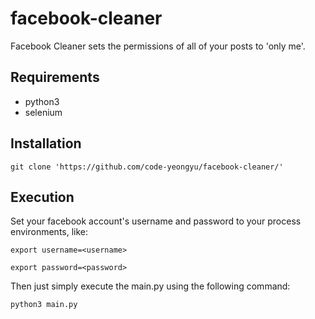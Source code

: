 # facebook-cleaner
Facebook Cleaner sets the permissions of all of your posts to 'only me'.  

## Requirements
- python3
- selenium

## Installation
```
git clone 'https://github.com/code-yeongyu/facebook-cleaner/'
```

## Execution
Set your facebook account's username and password to your process environments, like:
```
export username=<username>
```
```
export password=<password>
```

Then just simply execute the main.py using the following command:
```
python3 main.py
```
